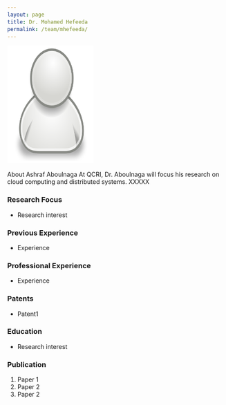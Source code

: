 ```yaml
---
layout: page
title: Dr. Mohamed Hefeeda
permalink: /team/mhefeeda/
---
```

![mhefeeda](/team/mhefeeda/small.png)


About Ashraf Aboulnaga
At QCRI, Dr. Aboulnaga will focus his research on cloud computing and distributed systems.
XXXXX


### Research Focus
- Research interest 


### Previous Experience
- Experience


### Professional Experience
- Experience


### Patents
- Patent1


### Education
- Research interest 


### Publication 
1. Paper 1
2. Paper 2
3. Paper 2




